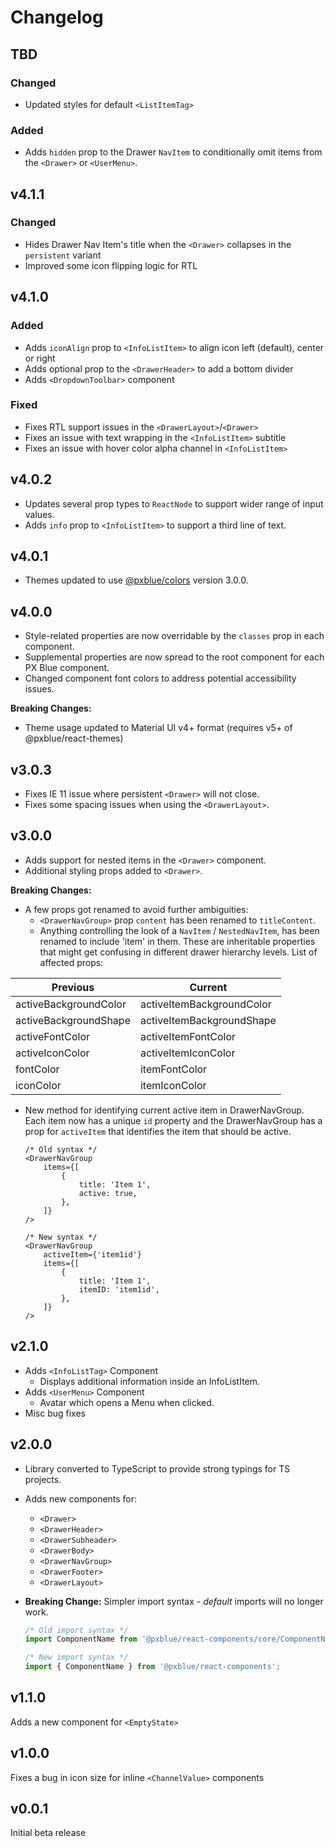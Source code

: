 # Changelog

## TBD

### Changed
-   Updated styles for default `<ListItemTag>`

### Added
-   Adds `hidden` prop to the Drawer `NavItem` to conditionally omit items from the `<Drawer>` or `<UserMenu>`.

## v4.1.1

### Changed

-   Hides Drawer Nav Item's title when the `<Drawer>` collapses in the `persistent` variant
-   Improved some icon flipping logic for RTL

## v4.1.0

### Added

-   Adds `iconAlign` prop to `<InfoListItem>` to align icon left (default), center or right
-   Adds optional prop to the `<DrawerHeader>` to add a bottom divider
-   Adds `<DropdownToolbar>` component

### Fixed

-   Fixes RTL support issues in the `<DrawerLayout>`/`<Drawer>`
-   Fixes an issue with text wrapping in the `<InfoListItem>` subtitle
-   Fixes an issue with hover color alpha channel in `<InfoListItem>`

## v4.0.2

-   Updates several prop types to `ReactNode` to support wider range of input values.
-   Adds `info` prop to `<InfoListItem>` to support a third line of text.

## v4.0.1

-   Themes updated to use [@pxblue/colors](https://www.npmjs.com/package/@pxblue/colors) version 3.0.0.

## v4.0.0

-   Style-related properties are now overridable by the `classes` prop in each component.
-   Supplemental properties are now spread to the root component for each PX Blue component.
-   Changed component font colors to address potential accessibility issues.

**Breaking Changes:**

-   Theme usage updated to Material UI v4+ format (requires v5+ of @pxblue/react-themes)

## v3.0.3

-   Fixes IE 11 issue where persistent `<Drawer>` will not close.
-   Fixes some spacing issues when using the `<DrawerLayout>`.

## v3.0.0

-   Adds support for nested items in the `<Drawer>` component.
-   Additional styling props added to `<Drawer>`.

**Breaking Changes:**

-   A few props got renamed to avoid further ambiguities:
    -   `<DrawerNavGroup>` prop `content` has been renamed to `titleContent`.
    -   Anything controlling the look of a `NavItem` / `NestedNavItem`, has been renamed to include 'item' in them. These are inheritable properties that might get confusing in different drawer hierarchy levels. List of affected props:

| Previous              | Current                   |
| --------------------- | ------------------------- |
| activeBackgroundColor | activeItemBackgroundColor |
| activeBackgroundShape | activeItemBackgroundShape |
| activeFontColor       | activeItemFontColor       |
| activeIconColor       | activeItemIconColor       |
| fontColor             | itemFontColor             |
| iconColor             | itemIconColor             |

-   New method for identifying current active item in DrawerNavGroup. Each item now has a unique `id` property and the DrawerNavGroup has a prop for `activeItem` that identifies the item that should be active.

    ```tsx
    /* Old syntax */
    <DrawerNavGroup
        items={[
            {
                title: 'Item 1',
                active: true,
            },
        ]}
    />

    /* New syntax */
    <DrawerNavGroup
      	activeItem={'item1id'}
        items={[
            {
                title: 'Item 1',
              	itemID: 'item1id',
            },
        ]}
    />
    ```

## v2.1.0

-   Adds `<InfoListTag>` Component
    -   Displays additional information inside an InfoListItem.
-   Adds `<UserMenu>` Component
    -   Avatar which opens a Menu when clicked.
-   Misc bug fixes

## v2.0.0

-   Library converted to TypeScript to provide strong typings for TS projects.
-   Adds new components for:
    -   `<Drawer>`
    -   `<DrawerHeader>`
    -   `<DrawerSubheader>`
    -   `<DrawerBody>`
    -   `<DrawerNavGroup>`
    -   `<DrawerFooter>`
    -   `<DrawerLayout>`
-   **Breaking Change:** Simpler import syntax - _default_ imports will no longer work.

    ```typescript
    /* Old import syntax */
    import ComponentName from '@pxblue/react-components/core/ComponentName';

    /* New import syntax */
    import { ComponentName } from '@pxblue/react-components';
    ```

## v1.1.0

Adds a new component for `<EmptyState>`

## v1.0.0

Fixes a bug in icon size for inline `<ChannelValue>` components

## v0.0.1

Initial beta release
